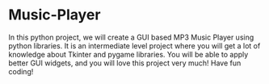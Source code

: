 # Music-Player
In this python project, we will create a GUI based MP3 Music Player using python libraries. It is an intermediate level project where you will get a lot of knowledge about Tkinter and pygame libraries. You will be able to apply better GUI widgets, and you will love this project very much! Have fun coding!
